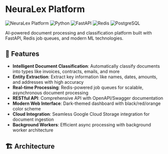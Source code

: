 # NeuraLex Platform

![NeuraLex Platform](https://img.shields.io/badge/NeuraLex-Platform-orange?style=for-the-badge)
![Python](https://img.shields.io/badge/Python-3.11-blue?style=flat-square)
![FastAPI](https://img.shields.io/badge/FastAPI-Latest-green?style=flat-square)
![Redis](https://img.shields.io/badge/Redis-Queue-red?style=flat-square)
![PostgreSQL](https://img.shields.io/badge/PostgreSQL-Database-blue?style=flat-square)

AI-powered document processing and classification platform built with FastAPI, Redis job queues, and modern ML technologies.

## 🚀 Features

- **Intelligent Document Classification**: Automatically classify documents into types like invoices, contracts, emails, and more
- **Entity Extraction**: Extract key information like names, dates, amounts, and addresses with high accuracy
- **Real-time Processing**: Redis-powered job queues for scalable, asynchronous document processing
- **RESTful API**: Comprehensive API with OpenAPI/Swagger documentation
- **Modern Web Interface**: Dark-themed dashboard with black/red/orange color scheme
- **Cloud Integration**: Seamless Google Cloud Storage integration for document ingestion
- **Background Workers**: Efficient async processing with background worker architecture

## 🏗️ Architecture


